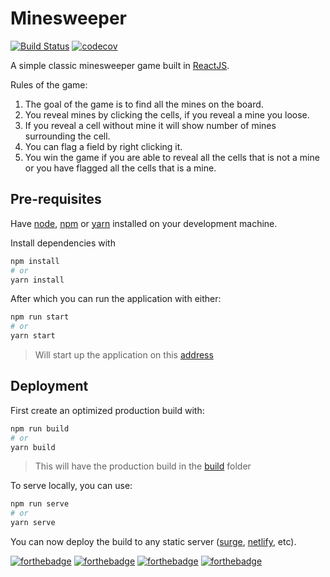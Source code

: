 # Minesweeper

[![Build Status](https://travis-ci.org/BrianLusina/minesweeper.svg?branch=master)](https://travis-ci.org/BrianLusina/minesweeper)
[![codecov](https://codecov.io/gh/BrianLusina/minesweeper/branch/master/graph/badge.svg)](https://codecov.io/gh/BrianLusina/minesweeper)

A simple classic minesweeper game built in [ReactJS](https://reactjs.org/).

Rules of the game:

1. The goal of the game is to find all the mines on the board.
2. You reveal mines by clicking the cells, if you reveal a mine you loose.
3. If you reveal a cell without mine it will show number of mines surrounding the cell.
4. You can flag a field by right clicking it.
5. You win the game if you are able to reveal all the cells that is not a mine or you have flagged all the cells that is a mine.

## Pre-requisites

Have [node](https://nodejs.org/en/), [npm](https://www.npmjs.com/) or [yarn](https://www.npmjs.com) installed on your development machine.

Install dependencies with

```bash
npm install
# or
yarn install
```

After which you can run the application with either:

```bash
npm run start
# or
yarn start
```

> Will start up the application on this [address](http://localhost:3000)

## Deployment

First create an optimized production build with:

```bash
npm run build
# or
yarn build
```

> This will have the production build in the [build](./build) folder

To serve locally, you can use:

```bash
npm run serve
# or
yarn serve
```

You can now deploy the build to any static server ([surge](https://surge.sh/), [netlify](https://www.netlify.com/), etc).

[![forthebadge](https://forthebadge.com/images/badges/built-with-love.svg)](https://forthebadge.com)
[![forthebadge](https://forthebadge.com/images/badges/made-with-javascript.svg)](https://forthebadge.com)
[![forthebadge](https://forthebadge.com/images/badges/uses-js.svg)](https://forthebadge.com)
[![forthebadge](https://forthebadge.com/images/badges/uses-html.svg)](https://forthebadge.com)